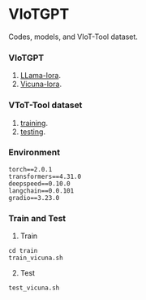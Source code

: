 # VIoTGPT
Codes, models, and VIoT-Tool dataset.

### VIoTGPT 
1. [LLama-lora]().
2. [Vicuna-lora]().

### VToT-Tool dataset
1. [training](https://drive.google.com/file/d/10ZTkusnE5OjzUgi7JsD6JeY-nkRluSx9/view?usp=sharing). 
2. [testing](). 

### Environment
```
torch==2.0.1
transformers==4.31.0
deepspeed==0.10.0
langchain==0.0.101
gradio==3.23.0
```
### Train and Test
1. Train
```
cd train
train_vicuna.sh
```
2. Test
```
test_vicuna.sh 
```
